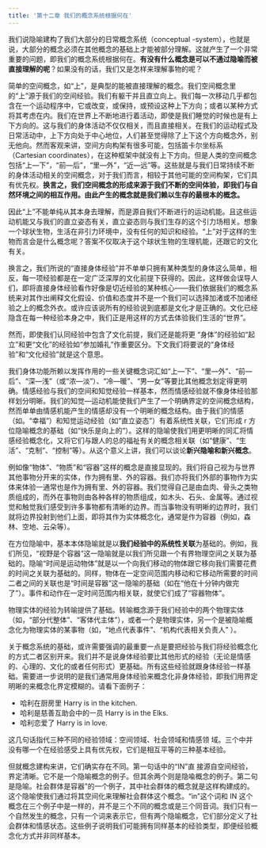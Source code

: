 ```yaml
---
title: '第十二章 我们的概念系统根据何在'
---
```


我们说隐喻建构了我们大部分的日常概念系统（conceptual -system），也就是说，大部分的概念必须在其他概念的基础上才能被部分理解。这就产生了一个非常重要的问题，即我们的概念系统根据何在。**有没有什么概念是可以不通过隐喻而被直接理解的呢**？如果没有的话，我们又是怎样来理解事物的呢？

简单的空间概念，如“上”，是典型的能被直接理解的概念。我们空间概念里的“上”源于我们的空间经验。我们有躯干并且直立向上。我们每一次移动几乎都包含在一个运动程序中，它或改变，或保持，或预设这种上下方向；或者以某种方式将其考虑在内。我们在世界上不断地进行着活动，即使是我们睡觉的时候也是有上下方向的。这与我们的身体活动不仅仅相关，而且直接相关。在我们的运动程式及日常活动中，上下方向处于中心地位，人们甚至觉得除了上下这个方向概念外，别无他向。然而客观来讲，空间方向构架有很多可能，包括笛卡尔坐标系（Cartesian coordinates），在这种框架中就没有上下方向。但是人类的空间概念包括“上—下”，“前—后”，“里—外”，“近—远”等。这些就是与我们日常持续不断的身体活动相关的空间概念，对于我们而言，相较于其他可能的空间构架，它们具有优先权。**换言之，我们空间概念的形成来源于我们不断的空间体验，即我们与自然环境之间的相互作用。由此产生的概念就是我们赖以生存的最根本的概念。**

因此“上”不能单纯从其本身去理解，而是源自我们不断进行的运动机能。且这些运动机能又与我们的直立姿态有关，直立姿态则与我们生存的这个引力场相关。想象一个球状生物，生活在非引力环境中，没有任何的知识和经验。“上”对于这样的生物而言会是什么概念呢？答案不仅取决于这个球状生物的生理机能，还跟它的文化有关。

换言之，我们所说的“直接身体经验”并不单单只拥有某种类型的身体这么简单，相反，每一项经验都是在一定广泛深厚的文化前提下获得的。因此，这样做会误导人们，即将直接身体经验看作好像是切近经验的某种核心——我们依据我们的概念系统来对其作出阐释文化假设、价值和态度并不是一个我们可以选择加渚或不加诸经验之上的概念外衣。或许应该说所有的经验说到底都是文化才是正确的。文化已经隐含在每一种经验本身之中，我们正是用这样的方式去体验我们生活的“世界”。

然而，即使我们认同经验中包含了文化前提，我们还是能将更 “身体”的经验如“起立”和更“文化”的经验如“参加婚礼”作重要区分。下文我们将要说的“身体经验”和“文化经验”就是这个意思。

我们身体功能所赖以发挥作用的一些关键概念词汇如“上—下”、“里—外”、“前—后”、“深—浅”（或“浓—淡”）、“冷—暖”、“男—女”等要比其他概念划定得更明确。情感经验与我们的空间和知觉经验一样基本，然而情感经验就不像身体经验那样划分明晰。我们的知觉—运动机能使我们产生了一个明确界定的空间概念结构，然而单单由情感机能产生的情感却没有一个明晰的概念结构。由于我们的情感（如。“幸福”）和知觉运动经验（如“直立姿态”）有着系统性关联，它们形成 r 方位隐喻概念的基础（如“快乐是向上的”）。这样的隐喻使我们用更明晰的同汇将情感经验概念化，又将它们与跟人的总的福祉有关的概念相关联（如“健康”、“生活”、“克制”、“控制”等）。从这个意义上讲，我们可以谈论**新兴隐喻和新兴概念**。

例如像“物体”、“物质”和“容器”这样的概念是直接显现的。我们将自己视为与世界其他事物分开来的实体，作为拥有里、外的容器。我们亦将我们外部的事物作为实体来体验一通常也是作为拥有里、外的容器。我们觉得自己是由血肉、骨头之类物质组成的，而外在事物则由各种各样的物质组成，如木头、石头、金属等。通过视觉和触觉我们感受到许多事物都有清晰的边界。而当事物没有明晰的边界时，我们就将边界投射到他们上面，即将其作为实体概念化，通常是作为容器（例如，森林、空地、云朵等）。

在方位隐喻中，基本本体隐喻就是以**我们经验中的系统性关联**为基础的。例如，我们所见，“视野是个容器”这一隐喻就是以我们所见跟一个有界物理空间之关联为基础的。隐喻“时间是运动物体”就是以一个向我们移动的物体跟它移向我们需要花费的时间之关联为基础的。同样，物体在一定空间范围内移动和它移动所需要的时间二者之间的关联也是“时间是容器”这一隐喻的基础（如在“他在十分钟内做完了”）。事件和动作在一定时间范围内相关联，就使它们成了“容器物体”。

物理实体的经验为转喻提供了基础。转喻概念源于我们经验中的两个物理实体（如，“部分代整体”、“客体代主体”），或者一个是物理实体，另一个是被隐喻概念化为物理实体的某事物（如，“地点代表事件”、“机构代表相关负责人” ）。

关于概念系统的基础，或许需要强调的最重要一点是要把经验与我们将经验概念化的方式二者区别开来。我们并不是说身体经验要比其他形式的经验（无论是情感的、心理的、文化的或者任何形式）更基础。所有这些经验就跟身体经验一样基础。需要进一步说明的是我们通常用身体经验来概念化非身体经验，即我们用界定明晰的来概念化界定模糊的。请看下面例子：

- 哈利在厨房里
  Harry is in the kitchen.
- 哈利是慈善互助会中的一员
  Harry is in the Elks.
- 哈利恋爱了
  Harry is in love.

这几句话指代三种不同的经验领域：空间领域、社会领域和情感领 域。三个中并没有哪一个在经验感受上具有优先权，它们是相互平等的三种基本经验。

但就概念建构来讲，它们确实存在不同。第一句话中的“IN”直 接源自空间经验，界定清晰。它不是一个隐喻概念的例子。但其余两个则是隐喩概念的例子。第二句是隐喻。社会群体是容器”的一个例子，其中社会群体的概念就是这样构建成的。这个隐喻使我们通过将其空间化来理解社会群体这个概念。“in”这个词和 IN 这个概念在三个例子中是一样的，并不是三个不同的概念或是三个同音词。我们只有一个自然发生的概念，只有一个词来表示它，但有两个隐喻概念，它们部分定义了社会群体和情感状态。这些例子说明我们可能拥有同样基本的经验类型，即便经验概念化方式并非同样基本。
